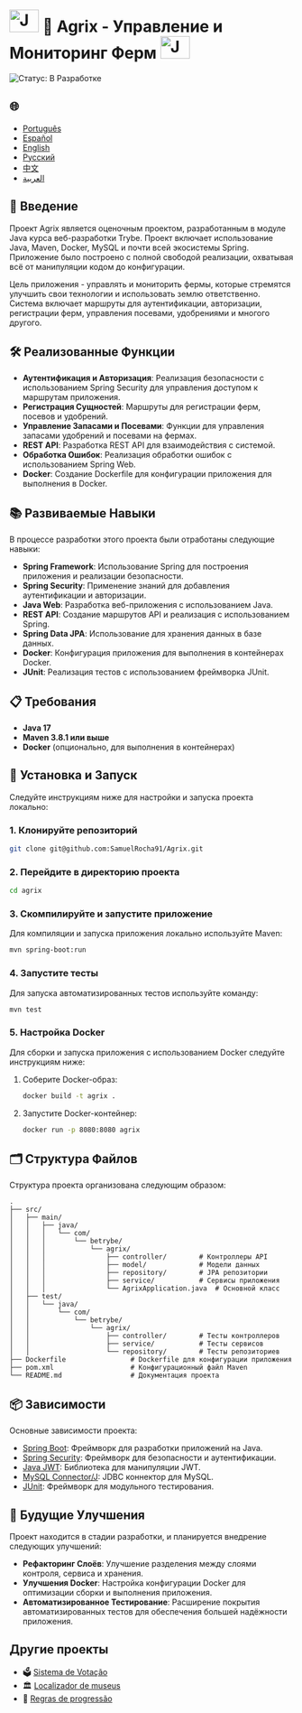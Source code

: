 # <img src="https://blog.geekhunter.com.br/wp-content/uploads/2020/07/pngwing.com_.png" alt="Java Projects Logo" width="52" height="40" /> 🌱 Agrix - Управление и Мониторинг Ферм <img src="https://blog.geekhunter.com.br/wp-content/uploads/2020/07/pngwing.com_.png" alt="Java Projects Logo" width="52" height="40" />

![Статус: В Разработке](https://img.shields.io/badge/status-in%20development-yellow)

<h2>🌐</h2>
<ul>
  <li><a href="https://github.com/SamuelRocha91/Agrix" target="_blank">Português</a></li>
  <li><a href="https://github.com/SamuelRocha91/Agrix/blob/main/README_es.md" target="_blank">Español</a></li>
  <li><a href="https://github.com/SamuelRocha91/Agrix/blob/main/README_en.md" target="_blank">English</a></li>
  <li><a href="https://github.com/SamuelRocha91/Agrix/blob/main/README_ru.md" target="_blank">Русский</a></li>
  <li><a href="https://github.com/SamuelRocha91/Agrix/blob/main/README_ch.md" target="_blank">中文</a></li>
  <li><a href="https://github.com/SamuelRocha91/Agrix/blob/main/README_ar.md" target="_blank">العربية</a></li>
</ul>

## 📜 Введение

Проект Agrix является оценочным проектом, разработанным в модуле Java курса веб-разработки Trybe. Проект включает использование Java, Maven, Docker, MySQL и почти всей экосистемы Spring. Приложение было построено с полной свободой реализации, охватывая всё от манипуляции кодом до конфигурации.

Цель приложения - управлять и мониторить фермы, которые стремятся улучшить свои технологии и использовать землю ответственно. Система включает маршруты для аутентификации, авторизации, регистрации ферм, управления посевами, удобрениями и многого другого.

## 🛠️ Реализованные Функции

- **Аутентификация и Авторизация**: Реализация безопасности с использованием Spring Security для управления доступом к маршрутам приложения.
- **Регистрация Сущностей**: Маршруты для регистрации ферм, посевов и удобрений.
- **Управление Запасами и Посевами**: Функции для управления запасами удобрений и посевами на фермах.
- **REST API**: Разработка REST API для взаимодействия с системой.
- **Обработка Ошибок**: Реализация обработки ошибок с использованием Spring Web.
- **Docker**: Создание Dockerfile для конфигурации приложения для выполнения в Docker.

## 📚 Развиваемые Навыки

В процессе разработки этого проекта были отработаны следующие навыки:

- **Spring Framework**: Использование Spring для построения приложения и реализации безопасности.
- **Spring Security**: Применение знаний для добавления аутентификации и авторизации.
- **Java Web**: Разработка веб-приложения с использованием Java.
- **REST API**: Создание маршрутов API и реализация с использованием Spring.
- **Spring Data JPA**: Использование для хранения данных в базе данных.
- **Docker**: Конфигурация приложения для выполнения в контейнерах Docker.
- **JUnit**: Реализация тестов с использованием фреймворка JUnit.

## 📋 Требования

- **Java 17**
- **Maven 3.8.1 или выше**
- **Docker** (опционально, для выполнения в контейнерах)

## 🔧 Установка и Запуск

Следуйте инструкциям ниже для настройки и запуска проекта локально:

### 1. Клонируйте репозиторий

```bash
git clone git@github.com:SamuelRocha91/Agrix.git
```

### 2. Перейдите в директорию проекта

```bash
cd agrix
```

### 3. Скомпилируйте и запустите приложение

Для компиляции и запуска приложения локально используйте Maven:

```bash
mvn spring-boot:run
```

### 4. Запустите тесты

Для запуска автоматизированных тестов используйте команду:

```bash
mvn test
```

### 5. Настройка Docker

Для сборки и запуска приложения с использованием Docker следуйте инструкциям ниже:

1. Соберите Docker-образ:

   ```bash
   docker build -t agrix .
   ```

2. Запустите Docker-контейнер:

   ```bash
   docker run -p 8080:8080 agrix
   ```

## 🗂️ Структура Файлов

Структура проекта организована следующим образом:

```
.
├── src/
│   ├── main/
│   │   ├── java/
│   │   │   └── com/
│   │   │       └── betrybe/
│   │   │           └── agrix/
│   │   │               ├── controller/        # Контроллеры API
│   │   │               ├── model/             # Модели данных
│   │   │               ├── repository/        # JPA репозитории
│   │   │               ├── service/           # Сервисы приложения
│   │   │               └── AgrixApplication.java  # Основной класс
│   ├── test/
│   │   └── java/
│   │       └── com/
│   │           └── betrybe/
│   │               └── agrix/
│   │                   ├── controller/        # Тесты контроллеров
│   │                   ├── service/           # Тесты сервисов
│   │                   └── repository/        # Тесты репозиториев
├── Dockerfile                # Dockerfile для конфигурации приложения
├── pom.xml                   # Конфигурационный файл Maven
└── README.md                 # Документация проекта
```

## 📦 Зависимости

Основные зависимости проекта:

- [Spring Boot](https://spring.io/projects/spring-boot): Фреймворк для разработки приложений на Java.
- [Spring Security](https://spring.io/projects/spring-security): Фреймворк для безопасности и аутентификации.
- [Java JWT](https://github.com/auth0/java-jwt): Библиотека для манипуляции JWT.
- [MySQL Connector/J](https://dev.mysql.com/downloads/connector/j/): JDBC коннектор для MySQL.
- [JUnit](https://junit.org/junit5/): Фреймворк для модульного тестирования.

## 🚀 Будущие Улучшения

Проект находится в стадии разработки, и планируется внедрение следующих улучшений:

- **Рефакторинг Слоёв**: Улучшение разделения между слоями контроля, сервиса и хранения.
- **Улучшения Docker**: Настройка конфигурации Docker для оптимизации сборки и выполнения приложения.
- **Автоматизированное Тестирование**: Расширение покрытия автоматизированных тестов для обеспечения большей надёжности приложения.

## Другие проекты

- 🗳️ [Sistema de Votação](https://github.com/SamuelRocha91/sistemaDeVotacao/blob/main/README_ru.md)
- 🏛️ [Localizador de museus](https://github.com/SamuelRocha91/localizadorDeMuseus/blob/main/README_ru.md)
- 📃 [Regras de progressão](https://github.com/SamuelRocha91/project_rule_of_progression/blob/main/README_ru.md)
